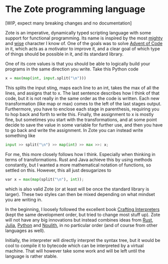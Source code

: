 # The Zote programming language

[WIP, expect many breaking changes and no documentation]

Zote is an imperative, dynamically typed scripting language with some support for functional programming. Its name is inspired by the most [mighty](https://www.youtube.com/watch?v=j873sMpA16Q&ab_channel=BossFighter) and [wise](https://www.reddit.com/r/HollowKnight/comments/643usq/the_fiftyseven_precepts_of_zote/) character I know of. One of the goals was to solve [Advent of Code](https://adventofcode.com/) in it, which acts as a motivator to improve it, and a clear goal of which type of things should be possible in it, and its standard library.

One of its core values is that you should be able to logically build your programs in the same direction you write. Take this Python code
``` python
x = max(map(int, input.split("\n")))
```
This splits the input sting, maps each line to an int, takes the max of all the lines, and assigns that to x. The last sentence describes how I think of that code, but it is not really in the same order as the code is written. Each new transformation (like map or max) comes to the left of the last stages output. Furthermore, you have to enclose each stage in parenthesis, requiring you to hop back and forth to write this. Finally, the assignment to x is mostly fine, but sometimes you start with the transformations, and at some point decide to save the value in some variable for further use, and then you have to go back and write the assignment. In Zote you can instead write something like

``` python
input >> split("\n") >> map(int) >> max >>: x;
```

For me, this more closely follows how I think. Especially when thinking in terms of transformations. Rust and Java achieve this by using methods constantly, but I wanted a more mathematical notation of functions, so settled on this. However, this all just desugarizes to
```python
var x = max(map(split("\n"), int));
```
which is also valid Zote (or at least will be once the standard library is larger). These two styles can then be mixed depending on what mindset you are writing in.

In the beginning, I loosely followed the excellent book [Crafting Interpreters](craftinginterpreters.com) (kept the same development order, but tried to change most stuff up). Zote will not have any big innovations but instead combines ideas from [Rust](https://www.rust-lang.org/), [Julia](https://julialang.org/), [Python](https://www.python.org/) and [Noulith](https://github.com/betaveros/noulith), in no particular order (and of course from other languages as well).

Initially, the interpreter will directly interpret the syntax tree, but it would be cool to compile it to bytecode which can be interpreted by a virtual machine. That will however take some work and will be left until the language is rather stable.
